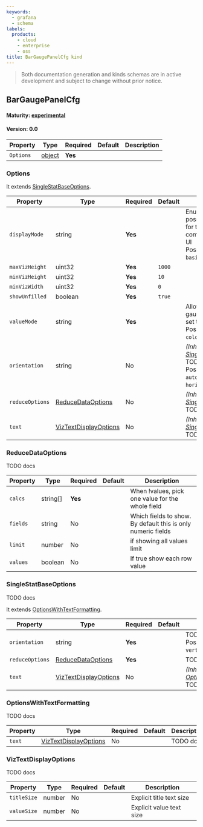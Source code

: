 ```yaml
---
keywords:
  - grafana
  - schema
labels:
  products:
    - cloud
    - enterprise
    - oss
title: BarGaugePanelCfg kind
---
```

> Both documentation generation and kinds schemas are in active development and subject to change without prior notice.

## BarGaugePanelCfg

#### Maturity: [experimental](../../../maturity/#experimental)
#### Version: 0.0



| Property  | Type               | Required | Default | Description |
|-----------|--------------------|----------|---------|-------------|
| `Options` | [object](#options) | **Yes**  |         |             |

### Options

It extends [SingleStatBaseOptions](#singlestatbaseoptions).

| Property        | Type                                            | Required | Default | Description                                                                                                                                   |
|-----------------|-------------------------------------------------|----------|---------|-----------------------------------------------------------------------------------------------------------------------------------------------|
| `displayMode`   | string                                          | **Yes**  |         | Enum expressing the possible display modes<br/>for the bar gauge component of Grafana UI<br/>Possible values are: `basic`, `lcd`, `gradient`. |
| `maxVizHeight`  | uint32                                          | **Yes**  | `1000`  |                                                                                                                                               |
| `minVizHeight`  | uint32                                          | **Yes**  | `10`    |                                                                                                                                               |
| `minVizWidth`   | uint32                                          | **Yes**  | `0`     |                                                                                                                                               |
| `showUnfilled`  | boolean                                         | **Yes**  | `true`  |                                                                                                                                               |
| `valueMode`     | string                                          | **Yes**  |         | Allows for the table cell gauge display type to set the gauge mode.<br/>Possible values are: `color`, `text`, `hidden`.                       |
| `orientation`   | string                                          | No       |         | *(Inherited from [SingleStatBaseOptions](#singlestatbaseoptions))*<br/>TODO docs<br/>Possible values are: `auto`, `vertical`, `horizontal`.   |
| `reduceOptions` | [ReduceDataOptions](#reducedataoptions)         | No       |         | *(Inherited from [SingleStatBaseOptions](#singlestatbaseoptions))*<br/>TODO docs                                                              |
| `text`          | [VizTextDisplayOptions](#viztextdisplayoptions) | No       |         | *(Inherited from [SingleStatBaseOptions](#singlestatbaseoptions))*<br/>TODO docs                                                              |

### ReduceDataOptions

TODO docs

| Property | Type     | Required | Default | Description                                                   |
|----------|----------|----------|---------|---------------------------------------------------------------|
| `calcs`  | string[] | **Yes**  |         | When !values, pick one value for the whole field              |
| `fields` | string   | No       |         | Which fields to show.  By default this is only numeric fields |
| `limit`  | number   | No       |         | if showing all values limit                                   |
| `values` | boolean  | No       |         | If true show each row value                                   |

### SingleStatBaseOptions

TODO docs

It extends [OptionsWithTextFormatting](#optionswithtextformatting).

| Property        | Type                                            | Required | Default | Description                                                                              |
|-----------------|-------------------------------------------------|----------|---------|------------------------------------------------------------------------------------------|
| `orientation`   | string                                          | **Yes**  |         | TODO docs<br/>Possible values are: `auto`, `vertical`, `horizontal`.                     |
| `reduceOptions` | [ReduceDataOptions](#reducedataoptions)         | **Yes**  |         | TODO docs                                                                                |
| `text`          | [VizTextDisplayOptions](#viztextdisplayoptions) | No       |         | *(Inherited from [OptionsWithTextFormatting](#optionswithtextformatting))*<br/>TODO docs |

### OptionsWithTextFormatting

TODO docs

| Property | Type                                            | Required | Default | Description |
|----------|-------------------------------------------------|----------|---------|-------------|
| `text`   | [VizTextDisplayOptions](#viztextdisplayoptions) | No       |         | TODO docs   |

### VizTextDisplayOptions

TODO docs

| Property    | Type   | Required | Default | Description              |
|-------------|--------|----------|---------|--------------------------|
| `titleSize` | number | No       |         | Explicit title text size |
| `valueSize` | number | No       |         | Explicit value text size |


